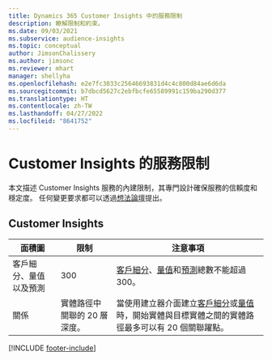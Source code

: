 ```yaml
---
title: Dynamics 365 Customer Insights 中的服務限制
description: 瞭解限制和約束。
ms.date: 09/03/2021
ms.subservice: audience-insights
ms.topic: conceptual
author: JimsonChalissery
ms.author: jimsonc
ms.reviewer: mhart
manager: shellyha
ms.openlocfilehash: e2e7fc3033c25646693831d4c4c800d84ae6d6da
ms.sourcegitcommit: b7dbcd5627c2ebfbcfe65589991c159ba290d377
ms.translationtype: HT
ms.contentlocale: zh-TW
ms.lasthandoff: 04/27/2022
ms.locfileid: "8641752"
---
```

# <a name="service-limits-in-customer-insights"></a>Customer Insights 的服務限制

本文描述 Customer Insights 服務的內建限制，其專門設計確保服務的信賴度和穩定度。 任何變更要求都可以透過[想法論壇](https://go.microsoft.com/fwlink/?linkid=2074172)提出。 

## <a name="customer-insights"></a>Customer Insights

| 面積圖  | 限制  | 注意事項 |
|-------------|---------------------------------------------------------------------|---------------------------------------------------------------------|
| 客戶細分、量值以及預測 | 300  | [客戶細分](segments.md)、[量值](measures.md)和[預測](predictions.md)總數不能超過 300。  |
| 關係 | 實體路徑中關聯的 20 層深度。 | 當使用建立器介面建立[客戶細分](segments.md)或[量值](measures.md)時，開始實體與目標實體之間的實體路徑最多可以有 20 個關聯躍點。  |


[!INCLUDE [footer-include](includes/footer-banner.md)]

